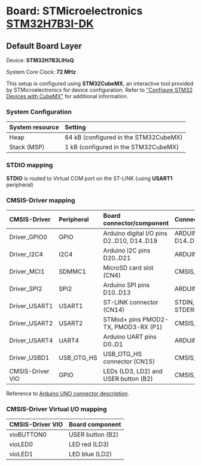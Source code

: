 # Board: STMicroelectronics [STM32H7B3I-DK](https://www.st.com/en/evaluation-tools/stm32h7b3i-dk.html)

## Default Board Layer

Device: **STM32H7B3LIHxQ**

System Core Clock: **72 MHz**

This setup is configured using **STM32CubeMX**, an interactive tool provided by STMicroelectronics for device configuration.
Refer to ["Configure STM32 Devices with CubeMX"](https://github.com/Open-CMSIS-Pack/cmsis-toolbox/blob/main/docs/CubeMX.md) for additional information.

### System Configuration

| System resource       | Setting
|:----------------------|:--------------------------------------
| Heap                  | 64 kB (configured in the STM32CubeMX)
| Stack (MSP)           |  1 kB (configured in the STM32CubeMX)

### STDIO mapping

**STDIO** is routed to Virtual COM port on the ST-LINK (using **USART1** peripheral)

### CMSIS-Driver mapping

| CMSIS-Driver          | Peripheral            | Board connector/component                     | Connection
|:----------------------|:----------------------|:----------------------------------------------|:------------------------------
| Driver_GPIO0          | GPIO                  | Arduino digital I/O pins D2..D10, D14..D19    | ARDUINO_UNO_D2..D10, D14..D19
| Driver_I2C4           | I2C4                  | Arduino I2C pins D20..D21                     | ARDUINO_UNO_I2C
| Driver_MCI1           | SDMMC1                | MicroSD card slot (CN4)                       | CMSIS_MCI
| Driver_SPI2           | SPI2                  | Arduino SPI pins D10..D13                     | ARDUINO_UNO_SPI
| Driver_USART1         | USART1                | ST-LINK connector (CN14)                      | STDIN, STDOUT, STDERR
| Driver_USART2         | USART2                | STMod+ pins PMOD2-TX, PMOD3-RX (P1)           | CMSIS_USART
| Driver_USART4         | UART4                 | Arduino UART pins D0..D1                      | ARDUINO_UNO_UART
| Driver_USBD1          | USB_OTG_HS            | USB_OTG_HS connector (CN15)                   | CMSIS_USB_Device
| CMSIS-Driver VIO      | GPIO                  | LEDs (LD3, LD2) and USER button (B2)          | CMSIS_VIO

Reference to [Arduino UNO connector description](https://github.com/Open-CMSIS-Pack/cmsis-toolbox/blob/main/docs/ReferenceApplications.md#arduino-shield).

### CMSIS-Driver Virtual I/O mapping

| CMSIS-Driver VIO      | Board component
|:----------------------|:--------------------------------------
| vioBUTTON0            | USER button (B2)
| vioLED0               | LED red     (LD3)
| vioLED1               | LED blue    (LD2)
